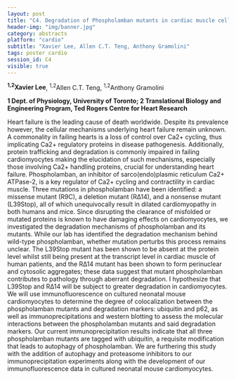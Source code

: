 ```yaml
---
layout: post
title: "C4. Degradation of Phospholamban mutants in cardiac muscle cells"
header-img: "img/banner.jpg"
category: abstracts
platform: "cardio"
subtitle: "Xavier Lee, Allen C.T. Teng, Anthony Gramolini"
tags: poster cardio
session_id: C4
visible: true
---
```

**<sup>1,2</sup>Xavier Lee**, <sup>1,2</sup>Allen C.T. Teng, <sup>1,2</sup>Anthony Gramolini

__1 Dept. of Physiology, University of Toronto; 2 Translational Biology and Engineering Program, Ted Rogers Centre for Heart Research__

Heart failure is the leading cause of death worldwide.  Despite its prevalence however, the cellular mechanisms underlying heart failure remain unknown. A commonality in failing hearts is a loss of control over Ca2+ cycling, thus implicating Ca2+ regulatory proteins in disease pathogenesis. Additionally, protein trafficking and degradation is commonly impaired in failing cardiomyocytes making the elucidation of such mechanisms, especially those involving Ca2+ handling proteins, crucial for understanding heart failure. Phospholamban, an inhibitor of sarco(endo)plasmic reticulum Ca2+ ATPase-2, is a key regulator of Ca2+ cycling and contractility in cardiac muscle. Three mutations in phospholamban have been identified: a missense mutant (R9C), a deletion mutant (R∆14), and a nonsense mutant (L39Stop), all of which unequivocally result in dilated cardiomyopathy in both humans and mice. Since disrupting the clearance of misfolded or mutated proteins is known to have damaging effects on cardiomyocytes, we investigated the degradation mechanisms of phospholamban and its mutants. While our lab has identified the degradation mechanism behind wild-type phospholamban, whether mutation perturbs this process remains unclear. The L39Stop mutant has been shown to be absent at the protein level whilst still being present at the transcript level in cardiac muscle of human patients, and the R∆14 mutant has been shown to form perinuclear and cytosolic aggregates; these data suggest that mutant phospholamban contributes to pathology through aberrant degradation.  I hypothesize that L39Stop and R∆14 will be subject to greater degradation in cardiomyocytes.  We will use immunofluorescence on cultured neonatal mouse cardiomyocytes to determine the degree of colocalization between the phospholamban mutants and degradation markers: ubiquitin and p62, as well as immunoprecipitations and western blotting to assess the molecular interactions between the phospholamban mutants and said degradation markers. Our current immunoprecipitation results indicate that all three phospholamban mutants are tagged with ubiquitin, a requisite modification that leads to autophagy of phospholamban. We are furthering this study with the addition of autophagy and proteasome inhibitors to our immunoprecipitation experiments along with the development of our immunofluorescence data in cultured neonatal mouse cardiomyocytes.